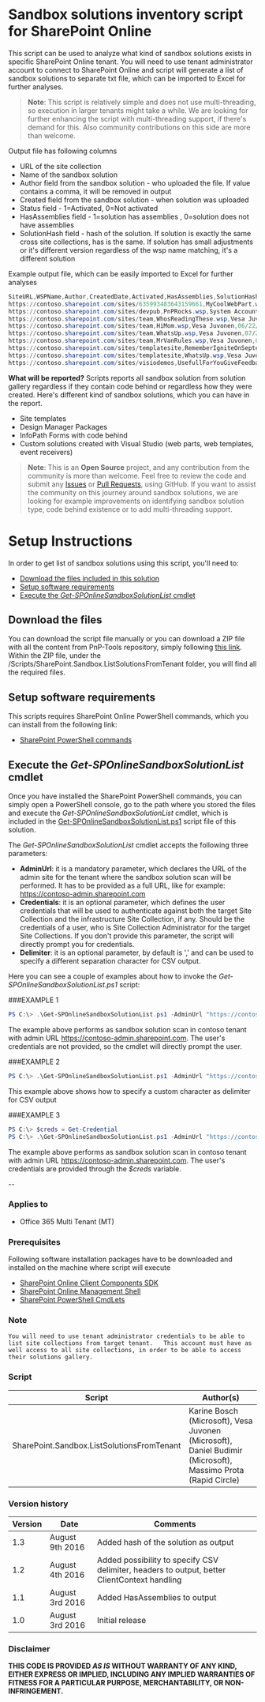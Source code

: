 # Sandbox solutions inventory script for SharePoint Online #
This script can be used to analyze what kind of sandbox solutions exists in specific SharePoint Online tenant. You will need to use tenant administrator account to connect to SharePoint Online and script will generate a list of sandbox solutions to separate txt file, which can be imported to Excel for further analyses.

>**Note**: This script is relatively simple and does not use multi-threading, so execution in larger tenants might take a while. We are looking for further enhancing the script with multi-threading support, if there's demand for this. Also community contributions on this side are more than welcome.

Output file has following columns
* URL of the site collection
* Name of the sandbox solution
* Author field from the sandbox solution - who uploaded the file. If value contains a comma, it will be removed in output
* Created field from the sandbox solution - when solution was uploaded
* Status field - 1=Activated, 0=Not activated
* HasAssemblies field - 1=solution has assemblies , 0=solution does not have assemblies
* SolutionHash field - hash of the solution. If solution is exactly the same cross site collections, has is the same. If solution has small adjustments or it's different version regardless of the wsp name matching, it's a different solution

Example output file, which can be easily imported to Excel for further analyses
```PowerShell
SiteURL,WSPName,Author,CreatedDate,Activated,HasAssemblies,SolutionHash
https://contoso.sharepoint.com/sites/635993483643159661,MyCoolWebPart.wsp,Vesa Juvonen,07/27/2016 00:55:22,0,1,IEYyOmzpYRAWRTLIuh0VbtUQFNJEsNxP6vVbECvVIY0=
https://contoso.sharepoint.com/sites/devpub,PnPRocks.wsp,System Account,07/27/2016 01:03:36,0,1,4KmaeOO1r7vw8/MDBuEmBzKMUtXxYhvc42vv/mw+Nnw=
https://contoso.sharepoint.com/sites/team,WhosReadingThese.wsp,Vesa Juvonen,06/07/2016 12:58:05,1,0,l8oO15G6LKX61wbTHZCCGyzNxZhYC3bbz5F+KsMbWYU=
https://contoso.sharepoint.com/sites/team,HiMom.wsp,Vesa Juvonen,06/22/2016 12:41:04,1,1,cdLgVhgD3uZCuoSl0VF/wBBF903ldJQJAG7sZWcAojw=
https://contoso.sharepoint.com/sites/team,WhatsUp.wsp,Vesa Juvonen,07/27/2016 00:47:54,0,0,tRB8KTZc6VTzJ6rGqtYCeFMozMroeIksQO2Bg0RJzcw=
https://contoso.sharepoint.com/sites/team,MrVanRules.wsp,Vesa Juvonen,07/29/2016 22:26:43,1,1,a48UeIRwd8HTReQ+UNnvH9w3NIKu2u4hYXK412riFgg=
https://contoso.sharepoint.com/sites/templatesite,RememberIgniteOnSeptember.wsp,Vesa Juvonen,07/27/2016 00:50:50,0,1,DsZBtAYAHjfNtHL8qytqI3//VwzSL3kR7rgkOG03Hl0=
https://contoso.sharepoint.com/sites/templatesite,WhatsUp.wsp,Vesa Juvonen,07/27/2016 00:56:32,1,0,MZ8BAIfCKdDhUx2rzQi9TlhVZ1lBn6f1F4/7+q0WekE=
https://contoso.sharepoint.com/sites/visiodemos,UsefullForYouGiveFeedback.wsp,Provisioning User 0,03/24/2014 21:44:25,1,0,xoCOeSDyhnYAY6nkXNpDpCL0A5TbLUTU4qX0q25ZFgE=

```

**What will be reported?**
Scripts reports all sandbox solution from solution gallery regardless if they contain code behind or regardless how they were created. Here's different kind of sandbox solutions, which you can have in the report.
* Site templates
* Design Manager Packages
* InfoPath Forms with code behind
* Custom solutions created with Visual Studio (web parts, web templates, event receivers)

 
>**Note**: This is an **Open Source** project, and any contribution from the community
is more than welcome. Feel free to review the code and submit any [Issues](https://github.com/OfficeDev/PnP-Tools/issues) or [Pull Requests](https://github.com/OfficeDev/PnP-Tools/pulls), using GitHub. If you want to assist the community on this journey around sandbox solutions, we are looking for example improvements on identifying sandbox solution type, code behind existence or to add multi-threading support.
 
# Setup Instructions #
In order to get list of sandbox solutions using this script, you'll need to:
* [Download the files included in this solution](#download)
* [Setup software requirements](#requirements)
* [Execute the *Get-SPOnlineSandboxSolutionList* cmdlet](#execute)

<a name="download"></a>
## Download the files
You can download the script file manually or you can download
a ZIP file with all the content from PnP-Tools repository, simply following
<a href="https://github.com/OfficeDev/PnP-Tools/archive/master.zip">this link</a>. 
Within the ZIP file, under the /Scripts/SharePoint.Sandbox.ListSolutionsFromTenant folder, you will
find all the required files.

<a name="requirements"></a>
## Setup software requirements
This scripts requires SharePoint Online PowerShell commands, which you can install
from the following link:

* [SharePoint PowerShell commands](https://www.microsoft.com/en-us/download/details.aspx?id=35588) 

<a name="execute"></a>
## Execute the *Get-SPOnlineSandboxSolutionList* cmdlet
Once you have installed the SharePoint PowerShell commands, you can  simply open a 
PowerShell console, go to the path where you stored the files and execute the *Get-SPOnlineSandboxSolutionList*
cmdlet, which is included in the 
<a href="./Get-SPOnlineSandboxSolutionList.ps1">Get-SPOnlineSandboxSolutionList.ps1</a> script file of this solution.

The *Get-SPOnlineSandboxSolutionList* cmdlet accepts the following three parameters:
* **AdminUrl**: it is a mandatory parameter, which declares the URL of the admin site for the tenant where the sandbox solution scan will be performed. It has to be provided as a full URL, like for example: https://contoso-admin.sharepoint.com
* **Credentials**: it is an optional parameter, which defines the user credentials that will be used to authenticate against both the target Site Collection and the infrastructure Site Collection, if any. Should be the credentials of a user, who is Site Collection Administrator for the target Site Collections. If you don't provide this parameter, the script will directly prompt you for credentials.
* **Delimiter**: it is an optional parameter, by default is ',' and can be used to specify a different separation character for CSV output.

Here you can see a couple of examples about how to invoke the *Get-SPOnlineSandboxSolutionList.ps1* script:

###EXAMPLE 1
```PowerShell
PS C:\> .\Get-SPOnlineSandboxSolutionList.ps1 -AdminUrl "https://contoso-admin.sharepoint.com"
```

The example above performs as sandbox solution scan in contoso tenant with admin URL https://contoso-admin.sharepoint.com. The user's credentials are not provided, so the cmdlet will directly prompt the user.

###EXAMPLE 2
```PowerShell
PS C:\> .\Get-SPOnlineSandboxSolutionList.ps1 -AdminUrl "https://contoso-admin.sharepoint.com" -Delimiter ';'
```

This example above shows how to specify a custom character as delimiter for CSV output


###EXAMPLE 3
```PowerShell
PS C:\> $creds = Get-Credential
PS C:\> .\Get-SPOnlineSandboxSolutionList.ps1 -AdminUrl "https://contoso-admin.sharepoint.com" -Credentials $creds
```
 
The example above performs as sandbox solution scan in contoso tenant with admin URL https://contoso-admin.sharepoint.com. The user's credentials are  provided through the *$creds* variable.


--

### Applies to ###
-  Office 365 Multi Tenant (MT)

### Prerequisites ###
Following software installation packages have to be downloaded and installed on the machine where script will execute
- [SharePoint Online Client Components SDK](https://www.microsoft.com/en-us/download/details.aspx?id=42038)
- [SharePoint Online Management Shell](https://www.microsoft.com/en-us/download/details.aspx?id=35588)
- [SharePoint PowerShell CmdLets](https://www.microsoft.com/en-us/download/details.aspx?id=35588)

### **Note** ### 
`You will need to use tenant administrator credentials to be able to list site collections from target tenant.  
This account must have as well access to all site collections, in order to be able to access their solutions gallery.`

### Script ###
Script | Author(s)
---------|----------
SharePoint.Sandbox.ListSolutionsFromTenant | Karine Bosch (Microsoft), Vesa Juvonen (Microsoft), Daniel Budimir (Microsoft), Massimo Prota (Rapid Circle)

### Version history ###
Version  | Date | Comments
---------| -----| --------
1.3  | August 9th 2016 | Added hash of the solution as output
1.2  | August 4th 2016 | Added possibility to specify CSV delimiter, headers to output, better ClientContext handling
1.1  | August 3rd 2016 | Added HasAssemblies to output
1.0  | August 3rd 2016 | Initial release

### Disclaimer ###
**THIS CODE IS PROVIDED *AS IS* WITHOUT WARRANTY OF ANY KIND, EITHER EXPRESS OR IMPLIED, INCLUDING ANY IMPLIED WARRANTIES OF FITNESS FOR A PARTICULAR PURPOSE, MERCHANTABILITY, OR NON-INFRINGEMENT.**
